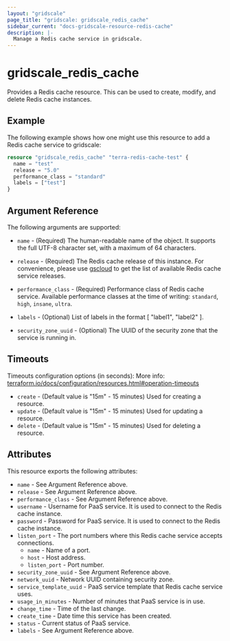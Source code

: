 ```yaml
---
layout: "gridscale"
page_title: "gridscale: gridscale_redis_cache"
sidebar_current: "docs-gridscale-resource-redis-cache"
description: |-
  Manage a Redis cache service in gridscale.
---
```


# gridscale_redis_cache

Provides a Redis cache resource. This can be used to create, modify, and delete Redis cache instances.

## Example

The following example shows how one might use this resource to add a Redis cache service to gridscale:

```terraform
resource "gridscale_redis_cache" "terra-redis-cache-test" {
  name = "test"
  release = "5.0"
  performance_class = "standard"
  labels = ["test"]
}
```

## Argument Reference

The following arguments are supported:

* `name` - (Required) The human-readable name of the object. It supports the full UTF-8 character set, with a maximum of 64 characters.

* `release` - (Required) The Redis cache release of this instance. For convenience, please use [gscloud](https://github.com/gridscale/gscloud) to get the list of available Redis cache service releases.

* `performance_class` - (Required) Performance class of Redis cache service. Available performance classes at the time of writing: `standard`, `high`, `insane`, `ultra`.

* `labels` - (Optional) List of labels in the format [ "label1", "label2" ].

* `security_zone_uuid` - (Optional) The UUID of the security zone that the service is running in.

## Timeouts

Timeouts configuration options (in seconds):
More info: [terraform.io/docs/configuration/resources.html#operation-timeouts](https://www.terraform.io/docs/configuration/resources.html#operation-timeouts)

* `create` - (Default value is "15m" - 15 minutes) Used for creating a resource.
* `update` - (Default value is "15m" - 15 minutes) Used for updating a resource.
* `delete` - (Default value is "15m" - 15 minutes) Used for deleting a resource.

## Attributes

This resource exports the following attributes:

* `name` - See Argument Reference above.
* `release` - See Argument Reference above.
* `performance_class` - See Argument Reference above.
* `username` - Username for PaaS service. It is used to connect to the Redis cache instance.
* `password` - Password for PaaS service. It is used to connect to the Redis cache instance.
* `listen_port` - The port numbers where this Redis cache service accepts connections.
  * `name` - Name of a port.
  * `host` - Host address.
  * `listen_port` - Port number.
* `security_zone_uuid` - See Argument Reference above.
* `network_uuid` - Network UUID containing security zone.
* `service_template_uuid` - PaaS service template that Redis cache service uses.
* `usage_in_minutes` - Number of minutes that PaaS service is in use.
* `change_time` - Time of the last change.
* `create_time` - Date time this service has been created.
* `status` - Current status of PaaS service.
* `labels` - See Argument Reference above.
